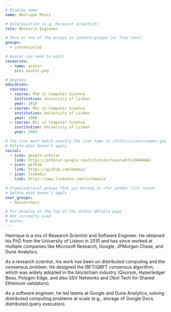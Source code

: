 ```yaml
---
# Display name
name: Henrique Moniz

# Role/position (e.g. Research Scientist)
role: Research Engineer

# Zero or one of the groups in content/groups (or free text)
groups:
  - consensuslab

# Avatar (no need to edit)
resources:
  - name: avatar
    src: avatar.png

# Degrees
education:
  courses:
  - course: PhD in Computer Science
    institution: University of Lisbon
    year: 2010
  - course: MSc in Computer Science
    institution: University of Lisbon
    year: 2006
  - course: BSc in Computer Science
    institution: University of Lisbon
    year: 2004

# The icon must match exactly the icon name in /static/icons/<name>.png
# Delete what doesn't apply
social:
  - icon: google-scholar
    link: https://scholar.google.com/citations?user=0rkl894AAAAJ
  - icon: github
    link: https://github.com/hmoniz
  - icon: linkedin
    link: https://www.linkedin.com/in/hmoniz

# Organizational groups that you belong to (for author list route)
# Delete what doesn't apply
user_groups:
  - Researchers

# For display at the top of the author details page
# Not currently used
# quote:
---
```


Henrique is a mix of Research Scientist and Software Engineer. He obtained his PhD from the University of Lisbon in 2010 and has since worked at multiple companies like Microsoft Research, Google, JPMorgan Chase, and Dune Analytics.

As a research scientist, his work has been on distributed computing and the consensus problem. He designed the IBFT/QBFT consensus algorithm, which was widely adopted in the blockchain industry (Quorum, Hyperledger Besu, Polygon Edge, and also SSV Networks and Obol Tech for Shared Ethereum validators).

As a software engineer, he led teams at Google and Dune Analytics, solving distributed computing problems at scale (e.g., storage of Google Docs, distributed query execution).
